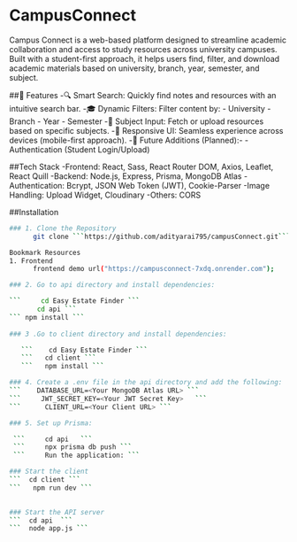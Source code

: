 # CampusConnect

Campus Connect is a web-based platform designed to streamline academic collaboration and access to study resources across university campuses. Built with a student-first approach, it helps users find, filter, and download academic materials based on university, branch, year, semester, and subject.


##🚀 Features
-🔍 Smart Search: Quickly find notes and resources with an intuitive search bar.
-🎓 Dynamic Filters: Filter content by:
      - University
      - Branch
      - Year
      - Semester
-📘 Subject Input: Fetch or upload resources based on specific subjects.
-📱 Responsive UI: Seamless experience across devices (mobile-first approach).
-🧠 Future Additions (Planned):- 
-Authentication (Student Login/Upload)


##Tech Stack
-Frontend: React, Sass, React Router DOM, Axios, Leaflet, React Quill
-Backend: Node.js, Express, Prisma, MongoDB Atlas
-Authentication: Bcrypt, JSON Web Token (JWT), Cookie-Parser
-Image Handling: Upload Widget, Cloudinary
-Others: CORS

##Installation
```bash
### 1. Clone the Repository
      git clone ```https://github.com/adityarai795/campusConnect.git```

Bookmark Resources
1. Frontend
      frontend demo url("https://campusconnect-7xdq.onrender.com");

### 2. Go to api directory and install dependencies:

```     cd Easy Estate Finder ```   
       cd api ```
``` npm install ```
      
### 3 .Go to client directory and install dependencies:

   ```    cd Easy Estate Finder ```
   ```   cd client ```
   ```   npm install ```

### 4. Create a .env file in the api directory and add the following:
```    DATABASE_URL=<Your MongoDB Atlas URL> ```
```     JWT_SECRET_KEY=<Your JWT Secret Key>   ```
```      CLIENT_URL=<Your Client URL> ```

### 5. Set up Prisma:

 ```     cd api   ```
 ```     npx prisma db push ```
 ```     Run the application: ```

### Start the client
```  cd client ```
```   npm run dev ```

      
### Start the API server
```  cd api  ```
```  node app.js ```